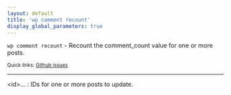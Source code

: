 ```yaml
---
layout: default
title: 'wp comment recount'
display_global_parameters: true
---
```


`wp comment recount` - Recount the comment_count value for one or more posts.

<small>Quick links: <a href="https://github.com/wp-cli/wp-cli/issues?q=is%3Aopen+label%3Acommand%3Arecount+sort%3Aupdated-desc">Github issues</a></small>

<hr />

&lt;id&gt;...
: IDs for one or more posts to update.



